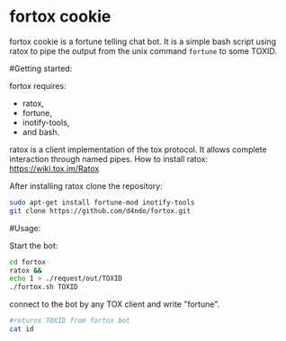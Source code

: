 fortox cookie
=============

fortox cookie is a fortune telling chat bot.
It is a simple bash script using ratox to pipe the output from the unix command `fortune` to some TOXID.

#Getting started:

fortox requires:
* ratox,
* fortune,
* inotify-tools,
* and bash.

ratox is a client implementation of the tox protocol. It allows complete interaction through named pipes.
How to install ratox: https://wiki.tox.im/Ratox

After installing ratox clone the repository:

```bash
sudo apt-get install fortune-mod inotify-tools
git clone https://github.com/d4ndo/fortox.git
```
#Usage:

Start the bot:

```bash
cd fortox
ratox && 
echo 1 > ./request/out/TOXID
./fortox.sh TOXID
```
connect to the bot by any TOX client and write "fortune".

```bash
#returns TOXID from fortox bot
cat id
```
